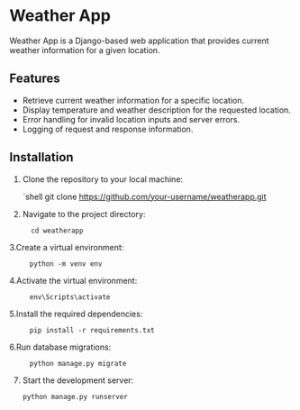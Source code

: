 # Weather App

Weather App is a Django-based web application that provides current weather information for a given location.

## Features

- Retrieve current weather information for a specific location.
- Display temperature and weather description for the requested location.
- Error handling for invalid location inputs and server errors.
- Logging of request and response information.

## Installation

1. Clone the repository to your local machine:

   `shell
   git clone https://github.com/your-username/weatherapp.git
   
2. Navigate to the project directory:
  
         cd weatherapp
    
 3.Create a virtual environment:
 
         python -m venv env
      
 4.Activate the virtual environment:
 
    
         env\Scripts\activate
  
 5.Install the required dependencies:
 
    
         pip install -r requirements.txt
      
 6.Run database migrations:
 
   
         python manage.py migrate
      
 7. Start the development server:
    
    
        python manage.py runserver
 

